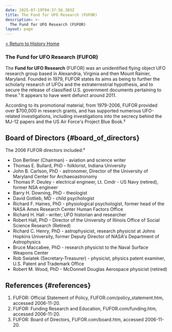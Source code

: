 ```yaml
---
date: 2025-07-19T04:37:56.303Z
title: The Fund for UFO Research (FUFOR)
description: >-
  The Fund for UFO Research (FUFOR)
layout: page
---
```


[< Return to History Home](/History-TriState)

### The Fund for UFO Research (FUFOR)
The **Fund for UFO Research** (FUFOR) was an unidentified flying
object UFO research group
based in Alexandria,
Virginia and then Mount Rainier, Maryland. Founded in 1979, FUFOR states its aims
as being to further the scholarly research of UFOs and the
extraterrestrial hypothesis, and to secure the release of classified U.S. government documents
pertaining to these.¹ It appears to have went defunct around 2011.

According to its promotional material, from 1979-2006, FUFOR provided over
$700,000 in research grants, and has supported numerous
UFO-related investigations, including investigations into the secrecy
behind the MJ-12 papers and the US Air Force's
Project Blue Book.²

Board of Directors {#board_of_directors}
------------------

The 2006 FUFOR directors included:³

-   Don Berliner (Chairman) - aviation and science writer
-   Thomas E. Bullard, PhD - folklorist, Indiana University
-   John B. Carlson, PhD - astronomer, Director of the University of
    Maryland Center for Archaeoastronomy
-   Thomas P. Deuley - electrical engineer, Lt. Cmdr - US Navy
    (retired), former NSA engineer
-   Barry H. Downing, PhD - theologist
-   David Gotlieb, MD - child psychologist
-   Richard F. Haines, PhD - physiological psychologist, former head of
    the NASA Ames Research Center Human Factors Office
-   Richard H. Hall - writer; UFO historian and researcher
-   Robert Hall, PhD - Director of the University of Illinois Office of
    Social Science Research (Retired)
-   Richard C. Henry, PhD - astrophysicist, research physicist at Johns
    Hopkins University, former Deputy Director of NASA's Department of
    Astrophysics
-   Bruce Maccabee, PhD - research physicist to the Naval Surface Weapons Center
-   Rob Swiatek (Secretary-Treasurer) - physicist, physics patent
    examiner, U.S. Patent and Trademark Office
-   Robert M. Wood, PhD - McDonnell Douglas Aerospace physicist
    (retired)

References {#references}
----------

1.  FUFOR: Official Statement of Policy, FUFOR.com/policy_statement.htm, accessed 2006-11-20.
2.  FUFOR: Funding Research and Education, FUFOR.com/funding.htm, accessed 2006-11-20.
3.  FUFOR: Board of Directors, FUFOR.com/board.htm, accessed 2006-11-20.